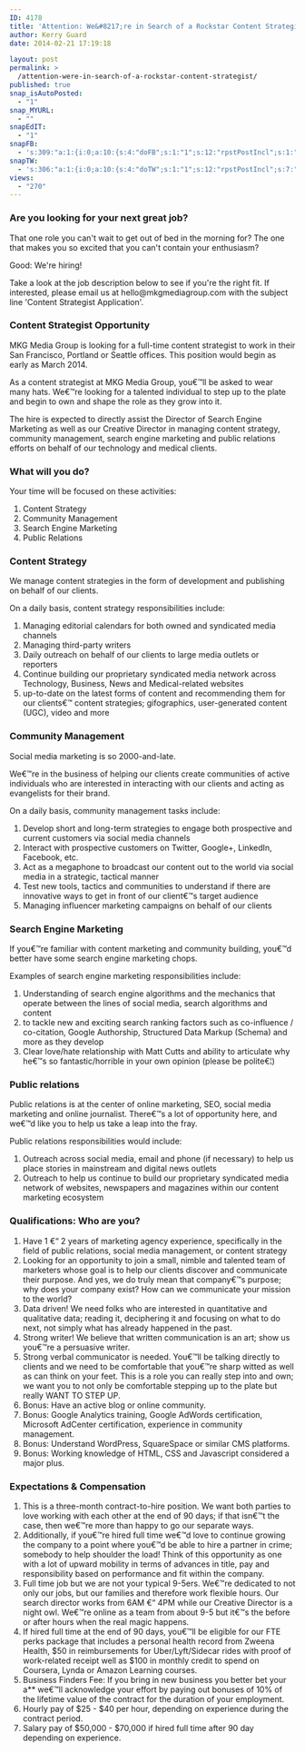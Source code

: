 ```yaml
---
ID: 4178
title: 'Attention: We&#8217;re in Search of a Rockstar Content Strategist'
author: Kerry Guard
date: 2014-02-21 17:19:18

layout: post
permalink: >
  /attention-were-in-search-of-a-rockstar-content-strategist/
published: true
snap_isAutoPosted:
  - "1"
snap_MYURL:
  - ""
snapEdIT:
  - "1"
snapFB:
  - 's:309:"a:1:{i:0;a:10:{s:4:"doFB";s:1:"1";s:12:"rpstPostIncl";s:1:"0";s:8:"postType";s:1:"A";s:10:"AttachPost";s:1:"2";s:10:"SNAPformat";s:51:"New post (%TITLE%) has been published on %SITENAME%";s:9:"isAutoImg";s:1:"A";s:8:"imgToUse";s:0:"";s:9:"isAutoURL";s:1:"A";s:8:"urlToUse";s:0:"";s:11:"isPrePosted";s:1:"1";}}";'
snapTW:
  - 's:306:"a:1:{i:0;a:10:{s:4:"doTW";s:1:"1";s:12:"rpstPostIncl";s:7:"nxsi0tw";s:10:"SNAPformat";s:15:"%TITLE% - %URL%";s:8:"attchImg";s:1:"1";s:9:"isAutoImg";s:1:"A";s:8:"imgToUse";s:0:"";s:11:"isPrePosted";s:1:"1";s:8:"isPosted";s:1:"1";s:4:"pgID";s:18:"437033850695208960";s:5:"pDate";s:19:"2014-02-22 01:19:24";}}";'
views:
  - "270"
---
```

<h3>Are you looking for your next great job?</h3>

<p>That one role you can't wait to get out of bed in the morning for? The one that makes you so excited that you can't contain your enthusiasm?</p>

<p>Good: We're hiring!</p>

<p>Take a look at the job description below to see if you're the right fit. If interested, please email us at hello@mkgmediagroup.com with the subject line 'Content Strategist Application'.</p>

<h3>Content Strategist Opportunity</h3>

<p>MKG Media Group is looking for a full-time content strategist to work in their San Francisco, Portland or Seattle offices. This position would begin as early as March 2014.</p>

<p>As a content strategist at MKG Media Group, you€™ll be asked to wear many hats. We€™re looking for a talented individual to step up to the plate and begin to own and shape the role as they grow into it.</p>

<p>The hire is expected to directly assist the Director of Search Engine Marketing as well as our Creative Director in managing content strategy, community management, search engine marketing and public relations efforts on behalf of our technology and medical clients.</p>

<h3>What will you do?</h3>

<p>Your time will be focused on these activities:</p>
<ol>
	<li>Content Strategy</li>
	<li>Community Management</li>
	<li>Search Engine Marketing</li>
	<li>Public Relations</li>
</ol>

<h3>Content Strategy</h3>

<p>We manage content strategies in the form of development and publishing on behalf of our clients.</p> 

<p>On a daily basis, content strategy responsibilities include:</p>
<ol>
	<li>Managing editorial calendars for both owned and syndicated media channels</li>
	<li>Managing third-party writers</li>
	<li>Daily outreach on behalf of our clients to large media outlets or reporters</li>
	<li>Continue building our proprietary syndicated media network across Technology, Business, News and Medical-related websites</li>
	<li>up-to-date on the latest forms of content and recommending them for our clients€™ content strategies; gifographics, user-generated content (UGC), video and more</li>
</ol>

<h3>Community Management</h3>

<p>Social media marketing is so 2000-and-late.</p>
 
<p>We€™re in the business of helping our clients create communities of active individuals who are interested in interacting with our clients and acting as evangelists for their brand.</p>

<p>On a daily basis, community management tasks include:</p>
<ol>
	<li>Develop short and long-term strategies to engage both prospective and current customers via social media channels</li>
	<li>Interact with prospective customers on Twitter, Google+, LinkedIn, Facebook, etc.</li>
	<li>Act as a megaphone to broadcast our content out to the world via social media in a strategic, tactical manner</li>
	<li>Test new tools, tactics and communities to understand if there are innovative ways to get in front of our client€™s target audience</li>
	<li>Managing influencer marketing campaigns on behalf of our clients</li>
</ol>

<h3>Search Engine Marketing</h3>

<p>If you€™re familiar with content marketing and community building, you€™d better have some search engine marketing chops.</p>

<p>Examples of search engine marketing responsibilities include:</p>
<ol>
	<li>Understanding of search engine algorithms and the mechanics that operate between the lines of social media, search algorithms and content</li>
	<li>to tackle new and exciting search ranking factors such as co-influence / co-citation, Google Authorship, Structured Data Markup (Schema) and more as they develop</li>
	<li>Clear love/hate relationship with Matt Cutts and ability to articulate why he€™s so fantastic/horrible in your own opinion (please be polite€¦)</li>
</ol>

<h3>Public relations</h3>

<p>Public relations is at the center of online marketing, SEO, social media marketing and online journalist. There€™s a lot of opportunity here, and we€™d like you to help us take a leap into the fray.</p>

<p>Public relations responsibilities would include:</p>

<ol>
	<li>Outreach across social media, email and phone (if necessary) to help us place stories in mainstream and digital news outlets</li>
	<li>Outreach to help us continue to build our proprietary syndicated media network of websites, newspapers and magazines within our content marketing ecosystem</li>
</ol>

<h3>Qualifications: Who are you?</h3>

<ol>
<li>Have 1 €“ 2 years of marketing agency experience, specifically in the field of public relations, social media management, or content strategy</li>
<li>Looking for an opportunity to join a small, nimble and talented team of marketers whose goal is to help our clients discover and communicate their purpose. And yes, we do truly mean that company€™s purpose; why does your company exist? How can we communicate your mission to the world?</li>
<li>Data driven! We need folks who are interested in quantitative and qualitative data; reading it, deciphering it and focusing on what to do next, not simply what has already happened in the past.</li>
<li>Strong writer! We believe that written communication is an art; show us you€™re a persuasive writer.</li>
<li>Strong verbal communicator is needed. You€™ll be talking directly to clients and we need to be comfortable that you€™re sharp witted as well as can think on your feet. This is a role you can really step into and own; we want you to not only be comfortable stepping up to the plate but really WANT TO STEP UP.</li>
<li>Bonus: Have an active blog or online community.</li>
<li>Bonus: Google Analytics training, Google AdWords certification, Microsoft AdCenter certification, experience in community management.</li>
<li>Bonus: Understand WordPress, SquareSpace or similar CMS platforms.</li>
<li>Bonus: Working knowledge of HTML, CSS and Javascript considered a major plus.</li>
</ol>

<h3>Expectations & Compensation</h3>

<ol>
<li>This is a three-month contract-to-hire position. We want both parties to love working with each other at the end of 90 days; if that isn€™t the case, then we€™re more than happy to go our separate ways.</li>
<li>Additionally, if you€™re hired full time we€™d love to continue growing the company to a point where you€™d be able to hire a partner in crime; somebody to help shoulder the load! Think of this opportunity as one with a lot of upward mobility in terms of advances in title, pay and responsibility based on performance and fit within the company.</li>
<li>Full time job but we are not your typical 9-5ers. We€™re dedicated to not only our jobs, but our families and therefore work flexible hours. Our search director works from 6AM €“ 4PM while our Creative Director is a night owl. We€™re online as a team from about 9-5 but it€™s the before or after hours when the real magic happens.</li>
<li>If hired full time at the end of 90 days, you€™ll be eligible for our FTE perks package that includes a personal health record from Zweena Health, $50 in reimbursements for Uber/Lyft/Sidecar rides with proof of work-related receipt well as $100 in monthly credit to spend on Coursera, Lynda or Amazon Learning courses.</li>
<li>Business Finders Fee: If you bring in new business you better bet your a** we€™ll acknowledge your effort by paying out bonuses of 10% of the lifetime value of the contract for the duration of your employment.</li>
<li>Hourly pay of $25 - $40 per hour, depending on experience during the contract period.</li>
<li>Salary pay of $50,000 - $70,000 if hired full time after 90 day depending on experience.</li>
</ol>